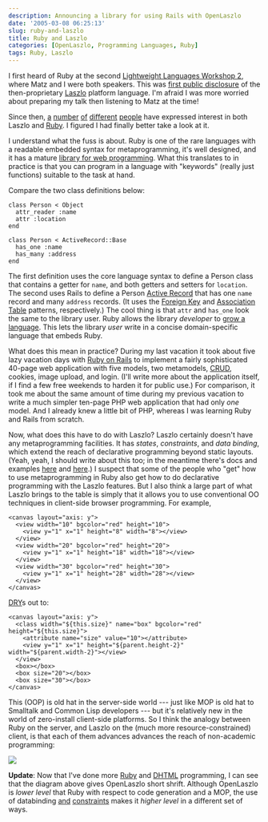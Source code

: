 ```yaml
---
description: Announcing a library for using Rails with OpenLaszlo
date: '2005-03-08 06:25:13'
slug: ruby-and-laszlo
title: Ruby and Laszlo
categories: [OpenLaszlo, Programming Languages, Ruby]
tags: Ruby, Laszlo
---
```


I first heard of Ruby at the second [Lightweight Languages Workshop 2](http://ll2.ai.mit.edu/), where Matz and I were both speakers.  This was [first public disclosure](http://people.csail.mit.edu/people/gregs/ll1-discuss-archive-html/msg04769.html) of the then-proprietary [Laszlo](http://openlaszlo.org) platform language.  I'm afraid I was more worried about preparing my talk then listening to Matz at the time!

Since then, [a](http://www.openlaszlo.org/pipermail/laszlo-dev/2004-October/000088.html) [number](http://www.almaer.com/blog/archives/cat_web_ui.html) [of](http://dnm.sieve.net/tdw/2004_10_01_entry.html) [different](http://www.warneronstine.com/cgi-bin/blosxom.cgi/tech/java/ria_laszlo.html) [people](http://www.wiremine.org/2004/07) have expressed interest in both Laszlo and [Ruby](http://www.ruby-lang.org/).  I figured I had finally better take a look at it.

I understand what the fuss is about.  Ruby is one of the rare languages with a readable embedded syntax for metaprogramming, it's well designed, and it has a mature [library for web programming](http://www.rubyonrails.com/).  What this translates to in practice is that you can program in a language with "keywords" (really just functions) suitable to the task at hand.

Compare the two class definitions below:

    class Person < Object
      attr_reader :name
      attr :location
    end

    class Person < ActiveRecord::Base
      has_one :name
      has_many :address
    end

The first definition uses the core language syntax to define a Person class that contains a getter for `name`, and both getters and setters for `location`.  The second uses Rails to define a Person [Active Record](http://www.martinfowler.com/eaaCatalog/activeRecord.html) that has one `name` record and many `address` records.  (It uses the [Foreign Key](http://www.martinfowler.com/eaaCatalog/foreignKeyMapping.html) and [Association Table](http://www.martinfowler.com/eaaCatalog/associationTableMapping.html) patterns, respectively.)  The cool thing is that `attr` and `has_one` look the same to the library user.  Ruby allows the library _developer_ to [grow a language](http://homepages.inf.ed.ac.uk/wadler/steele-oopsla98.pdf).  This lets the library _user_ write in a concise domain-specific language that embeds Ruby.

What does this mean in practice?  During my last vacation it took about five lazy vacation days with  [Ruby on Rails](http://www.rubyonrails.org/) to implement a fairly sophisticated 40-page web application with five models, two metamodels, [CRUD](http://www.google.com/search?hl=en&lr;=&safe;=active&c2coff;=1&q;=crud+create+retrieve+update+delete&btnG;=Search), cookies, image upload, and login.  (I'll write more about the application itself, if I find a few free weekends to harden it for public use.)  For comparison, it took me about the same amount of time during my previous vacation to write a much simpler ten-page PHP web application that had only _one_ model.  And I already knew a little bit of PHP, whereas I was learning Ruby and Rails from scratch.

Now, what does this have to do with Laszlo?  Laszlo certainly doesn't have any metaprogramming facilities.  It has *states*, *constraints*, and *data binding*, which extend the reach of declarative programming beyond static layouts.  (Yeah, yeah, I should write about this too; in the meantime there's docs and examples [here](http://www.laszlosystems.com/lps-2.2/docs/guide/) and [here](http://www.laszlosystems.com/lps/laszlo-in-ten-minutes/).)  I suspect that some of the people who "get" how to use metaprogramming in Ruby also get how to do declarative programming with the Laszlo features.  But I also think a large part of what Laszlo brings to the table is simply that it allows you to use conventional OO techniques in client-side browser programming.  For example,

    <canvas layout="axis: y">
      <view width="10" bgcolor="red" height="10">
        <view y="1" x="1" height="8" width="8"></view>
      </view>
      <view width="20" bgcolor="red" height="20">
        <view y="1" x="1" height="18" width="18"></view>
      </view>
      <view width="30" bgcolor="red" height="30">
        <view y="1" x="1" height="28" width="28"></view>
      </view>
    </canvas>

[DRY](http://c2.com/cgi/wiki?DontRepeatYourself)s out to:

    <canvas layout="axis: y">
      <class width="${this.size}" name="box" bgcolor="red" height="${this.size}">
        <attribute name="size" value="10"></attribute>
        <view y="1" x="1" height="${parent.height-2}" width="${parent.width-2}"></view>
      </view>
      <box></box>
      <box size="20"></box>
      <box size="30"></box>
    </canvas>

This (OOP) is old hat in the server-side world --- just like MOP is old hat to Smalltalk and Common Lisp developers --- but it's relatively new in the world of zero-install client-side platforms.  So I think the analogy between Ruby on the server, and Laszlo on the (much more resource-constrained) client, is that each of them advances advances the reach of non-academic programming:

![](http://images.osteele.com/2005/ruby-and-laszlo.png)

**Update**:  Now that I've done more [Ruby](http://packagemapper.com) and [DHTML](/tools/rework) programming, I can see that the diagram above gives OpenLaszlo short shrift.  Although OpenLaszlo is _lower level_ that Ruby with respect to code generation and a MOP, the use of databinding [and](http://weblog.openlaszlo.org/archives/2006/01/another-approach-to-state/) [constraints](http://weblog.openlaszlo.org/archives/2006/01/conditionalize-visibility-with-constraints/) makes it _higher level_ in a different set of ways.
